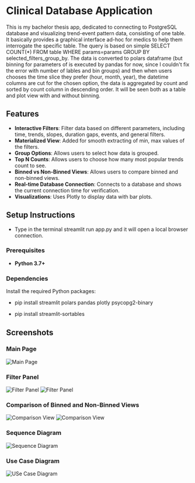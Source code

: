 # Clinical Database Application
 This is my bachelor thesis app, dedicated to connecting to PostgreSQL database and visualizing trend-event pattern data, consisting of one table. It basically provides a graphical interface ad-hoc for medics to help them interrogate the specific table.
 The query is based on simple SELECT COUNT(*) FROM table WHERE params=params GROUP BY selected_filters_group_by.
 The data is converted to polars dataframe (but binning for parameters of is executed by pandas for now, since I couldn't fix the error with number of lables and bin groups) and then when users chooses the time slice they prefer
 (hour, month, year), the datetime columns are cut for the chosen option, the data is aggregated by count and sorted by count column in descending order. It will be seen both as a table and plot view with and without binning. 

## Features

- **Interactive Filters**: Filter data based on different parameters, including time, trends, slopes, duration gaps, events, and general filters.
- **Materialized View**: Added for smooth extracting of min, max values of the filters.
- **Group Options**: Allows users to select how data is grouped.
- **Top N Counts**: Allows users to choose how many most popular trends count to see.
- **Binned vs Non-Binned Views**: Allows users to compare binned and non-binned views.
- **Real-time Database Connection**: Connects to a database and shows the current connection time for verification.
- **Visualizations**: Uses Plotly to display data with bar plots.

## Setup Instructions
- Type in the terminal streamlit run app.py and it will open a local browser connection.

### Prerequisites

- **Python 3.7+**

### Dependencies

Install the required Python packages:
- pip install streamlit polars pandas plotly psycopg2-binary

- pip install streamlit-sortables

## Screenshots

### Main Page
![Main Page](screenshots/main_page.png)

### Filter Panel
![Filter Panel](screenshots/filter_panel1.png)
![Filter Panel](screenshots/filter_panel2.png)

### Comparison of Binned and Non-Binned Views
![Comparison View](screenshots/binned_table_and_plot.png)
![Comparison View](screenshots/unbinned_plot.png)

### Sequence Diagram
![Sequence Diagram](screenshots/sequence_diagram.png)
### Use Case Diagram
![USe Case Diagram](screenshots/use_case.png)
